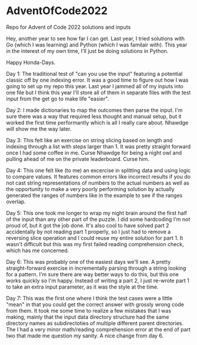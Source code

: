 # AdventOfCode2022
Repo for Advent of Code 2022 solutions and inputs

Hey, another year to see how far I can get.  Last year, I tried solutions with Go (which I was learning) and Python (which I was familair with).  This year in the interest of my own time, I'll just be doing solutions in Python.

Happy Honda-Days.


Day 1:  The traditional test of "can you use the input" featuring a potential classic off by one indexing error.  It was a good time to figure out how I was going to set up my repo this year.  Last year I jammed all of my inputs into one file but I think this year I'll store all of them in separate files with the test input from the get go to make life "easier". 

Day 2:  I made dictionaries to map the outcomes then parse the input.  I'm sure there was a way that required less thought and manual setup, but it worked the first time performantly which is all I really care about.  Nhawdge will show me the way later.

Day 3:  This felt like an exercise on string slicing based on length and indexing through a list with steps larger than 1.  It was pretty straight forward once I had some coffee in me.  Curse Nhawdge for being a night owl and pulling ahead of me on the private leaderboard.  Curse him.

Day 4:  This one felt like (to me) an excercise in splitting data and using logic to compare values.  It features common errors like incorrect results if you do not cast string representations of numbers to the actual numbers as well as the opportunity to make a very poorly performing solution by actually generated the ranges of numbers like in the example to see if the ranges overlap.

Day 5:  This one took me longer to wrap my night brain around the first half of the input than any other part of the puzzle.  I did some hardcoding I'm not proud of, but it got the job done.  It's also cool to have solved part 2 accidentally by not reading part 1 properly, so I just had to remove a reversing slice operation and I could reuse my entire solution for part 1.  It wasn't difficult but this was my first failed reading comprehension check, which has me concerned.

Day 6:  This was probably one of the easiest days we'll see.  A pretty straight-forward exercise in incrementally parsing through a string looking for a pattern.  I'm sure there are way better ways to do this, but this one works quickly so I'm happy.  Instead of writing a part 2, I just re-wrote part 1 to take an extra input parameter, as it was the style at the time.

Day 7:  This was the first one where I think the test cases were a little "mean" in that you could get the correct answer with grossly wrong code from them.  It took me some time to realize a few mistakes that I was making, mainly that the input data directory structure had the same directory names as subdirectoties of multiple different parent directories.  The I had a very minor math/reading comprehension error at the end of part two that made me question my sanity.  A nice change from day 6.
